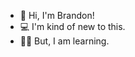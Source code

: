 - 👋 Hi, I'm Brandon!
- 💻 I'm kind of new to this.
- 👩‍💻 But, I am learning.

<!---
BCSmith1993/BCSmith1993 is a ✨ special ✨ repository because its `README.md` (this file) appears on your GitHub profile.
You can click the Preview link to take a look at your changes.
--->
